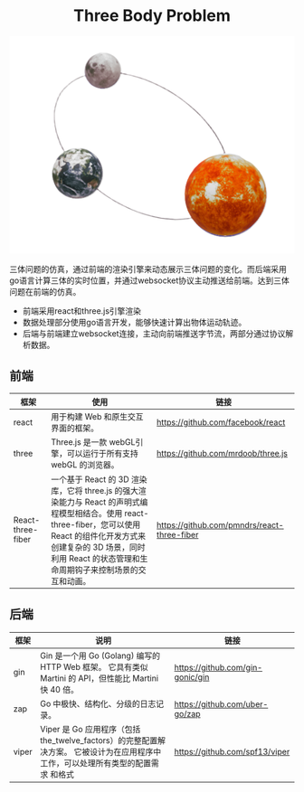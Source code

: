 # <div align='center'>Three Body Problem</div>

<div align='center'> <img src="https://github.com/SuanLa/ThreeBodyProblem/blob/main/front/public/fav.png"></div>

三体问题的仿真，通过前端的渲染引擎来动态展示三体问题的变化。而后端采用go语言计算三体的实时位置，并通过websocket协议主动推送给前端。达到三体问题在前端的仿真。

- 前端采用react和three.js引擎渲染
- 数据处理部分使用go语言开发，能够快速计算出物体运动轨迹。
- 后端与前端建立websocket连接，主动向前端推送字节流，两部分通过协议解析数据。



## 前端

| 框架              | 使用                                                         | 链接                                        |
| ----------------- | ------------------------------------------------------------ | ------------------------------------------- |
| react             | 用于构建 Web 和原生交互界面的框架。                          | https://github.com/facebook/react           |
| three             | Three.js 是一款 webGL引擎，可以运行于所有支持 webGL 的浏览器。 | https://github.com/mrdoob/three.js          |
| React-three-fiber | 一个基于 React 的 3D 渲染库，它将 three.js 的强大渲染能力与 React 的声明式编程模型相结合。使用 react-three-fiber，您可以使用 React 的组件化开发方式来创建复杂的 3D 场景，同时利用 React 的状态管理和生命周期钩子来控制场景的交互和动画。 | https://github.com/pmndrs/react-three-fiber |



## 后端

| 框架  | 说明                                                         | 链接                             |
| ----- | ------------------------------------------------------------ | -------------------------------- |
| gin   | Gin 是一个用 Go (Golang) 编写的 HTTP Web 框架。 它具有类似 Martini 的 API，但性能比 Martini 快 40 倍。 | https://github.com/gin-gonic/gin |
| zap   | Go 中极快、结构化、分级的日志记录。                          | https://github.com/uber-go/zap   |
| viper | Viper 是 Go 应用程序（包括 the_twelve_factors）的完整配置解决方案。 它被设计为在应用程序中工作，可以处理所有类型的配置需求 和格式 | https://github.com/spf13/viper   |

